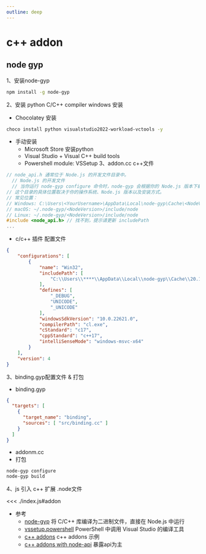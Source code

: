 ```yaml
---
outline: deep
---
```

# c++ addon
## node gyp
1、安装node-gyp
```bash
npm install -g node-gyp
```
2、安装 python  C/C++ compiler
windows 安装
- Chocolatey 安装
```bash
choco install python visualstudio2022-workload-vctools -y
```
- 手动安装
  - Microsoft Store 安装python
  -  Visual Studio  + Visual C++ build tools
  -  Powershell module: VSSetup
3、addon.cc c++文件
```c++
// node_api.h 通常位于 Node.js 的开发文件目录中。
  // Node.js 的开发文件
  // 当你运行 node-gyp configure 命令时，node-gyp 会根据你的 Node.js 版本下载相应的开发文件，并将它们存储在特定的目录中
// 这个目录的具体位置取决于你的操作系统、Node.js 版本以及安装方式。
// 常见位置：
// Windows: C:\Users\<YourUsername>\AppData\Local\node-gyp\Cache\<NodeVersion>\include\node
// macOS: ~/.node-gyp/<NodeVersion>/include/node
// Linux: ~/.node-gyp/<NodeVersion>/include/node
#include <node_api.h> // 找不到，提示请更新 includePath
...
```
- c/c++ 插件 配置文件
```json
{
    "configurations": [
        {
            "name": "Win32",
            "includePath": [
                "C:\\Users\\****\\AppData\\Local\\node-gyp\\Cache\\20.15.1\\include\\node" // node_api.h在这个目录下
            ],
            "defines": [
                "_DEBUG",
                "UNICODE",
                "_UNICODE"
            ],
            "windowsSdkVersion": "10.0.22621.0",
            "compilerPath": "cl.exe",
            "cStandard": "c17",
            "cppStandard": "c++17",
            "intelliSenseMode": "windows-msvc-x64"
        }
    ],
    "version": 4
}
```
3、binding.gyp配置文件 & 打包
- binding.gyp
```json
{
  "targets": [
    {
      "target_name": "binding",
      "sources": [ "src/binding.cc" ]
    }
  ]
}
```
- addonm.cc
- 打包
```bash
node-gyp configure
node-gyp build
```
4、js 引入 c++ 扩展 .node文件

<<< ./index.js#addon

- 参考
  - [node-gyp](https://github.com/nodejs/node-gyp?tab=readme-ov-file) 将 C/C++ 库编译为二进制文件，直接在 Node.js 中运行
  - [vssetup.powershell](https://github.com/microsoft/vssetup.powershell) PowerShell 中调用 Visual Studio 的编译工具
  - [c++ addons](https://nodejs.org/api/addons.html) c++ addons 示例
  - [c++ addons with node-api](https://nodejs.org/api/n-api.html) 暴露api为主
